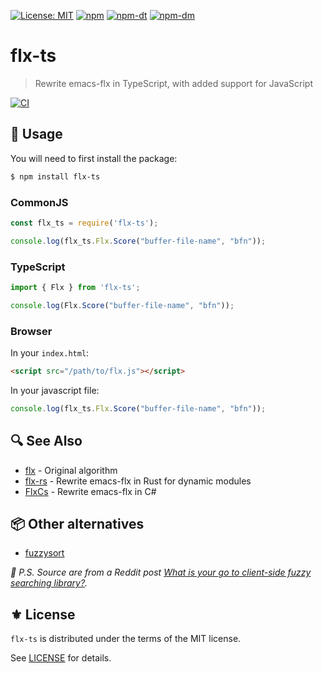 [![License: MIT](https://img.shields.io/badge/License-MIT-green.svg)](https://opensource.org/licenses/MIT)
[![npm](https://img.shields.io/npm/v/flx-ts?logo=npm&color=green)](https://www.npmjs.com/package/flx-ts)
[![npm-dt](https://img.shields.io/npm/dt/flx-ts.svg)](https://npmcharts.com/compare/flx-ts?minimal=true)
[![npm-dm](https://img.shields.io/npm/dm/flx-ts.svg)](https://npmcharts.com/compare/flx-ts?minimal=true)

# flx-ts
> Rewrite emacs-flx in TypeScript, with added support for JavaScript

[![CI](https://github.com/jcs090218/flx-ts/actions/workflows/test.yml/badge.svg)](https://github.com/jcs090218/flx-ts/actions/workflows/test.yml)

## 🔧 Usage

You will need to first install the package:

```bash
$ npm install flx-ts
```

### CommonJS

```js
const flx_ts = require('flx-ts');

console.log(flx_ts.Flx.Score("buffer-file-name", "bfn"));
```

### TypeScript

```typescript
import { Flx } from 'flx-ts';

console.log(Flx.Score("buffer-file-name", "bfn"));
```

### Browser

In your `index.html`:

```html
<script src="/path/to/flx.js"></script>
```

In your javascript file:

```js
console.log(flx_ts.Flx.Score("buffer-file-name", "bfn"));
```

## 🔍 See Also

- [flx][] - Original algorithm
- [flx-rs][] - Rewrite emacs-flx in Rust for dynamic modules
- [FlxCs][] - Rewrite emacs-flx in C#

## 📦 Other alternatives

- [fuzzysort](https://github.com/farzher/fuzzysort)

*📝 P.S. Source are from a Reddit post [What is your go to client-side fuzzy searching library?](https://www.reddit.com/r/nextjs/comments/10yxu92/what_is_your_go_to_clientside_fuzzy_searching/).*

## ⚜️ License

`flx-ts` is distributed under the terms of the MIT license.

See [LICENSE](./LICENSE) for details.


<!-- Links -->

[flx]: https://github.com/lewang/flx
[flx-rs]: https://github.com/jcs090218/flx-rs
[FlxCs]: https://github.com/jcs090218/FlxCs
